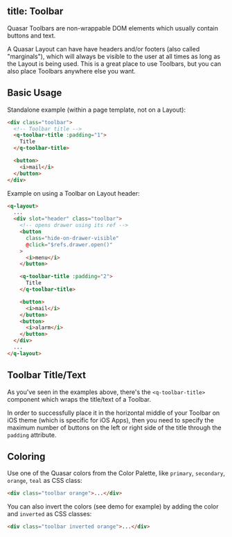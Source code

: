 title: Toolbar
---
Quasar Toolbars are non-wrappable DOM elements which usually contain buttons and text.

A Quasar Layout can have have headers and/or footers (also called "marginals"), which will always be visible to the user at all times as long as the Layout is being used. This is a great place to use Toolbars, but you can also place Toolbars anywhere else you want.

<input type="hidden" data-fullpage-demo="layout/toolbar">

## Basic Usage
Standalone example (within a page template, not on a Layout):
``` html
<div class="toolbar">
  <!-- Toolbar title -->
  <q-toolbar-title :padding="1">
    Title
  </q-toolbar-title>

  <button>
    <i>mail</i>
  </button>
</div>
```

Example on using a Toolbar on Layout header:

``` html
<q-layout>
  ...
  <div slot="header" class="toolbar">
    <!-- opens drawer using its ref -->
    <button
      class="hide-on-drawer-visible"
      @click="$refs.drawer.open()"
    >
      <i>menu</i>
    </button>

    <q-toolbar-title :padding="2">
      Title
    </q-toolbar-title>

    <button>
      <i>mail</i>
    </button>
    <button>
      <i>alarm</i>
    </button>
  </div>
  ...
</q-layout>
```

## Toolbar Title/Text
As you've seen in the examples above, there's the `<q-toolbar-title>` component which wraps the title/text of a Toolbar.

In order to successfully place it in the horizontal middle of your Toolbar on iOS theme (which is specific for iOS Apps), then you need to specify the maximum number of buttons on the left or right side of the title through the `padding` attribute.

## Coloring
Use one of the Quasar colors from the Color Palette, like `primary`, `secondary`, `orange`, `teal` as CSS class:

``` html
<div class="toolbar orange">...</div>
```

You can also invert the colors (see demo for example) by adding the color and `inverted` as CSS classes:

``` html
<div class="toolbar inverted orange">...</div>
```

